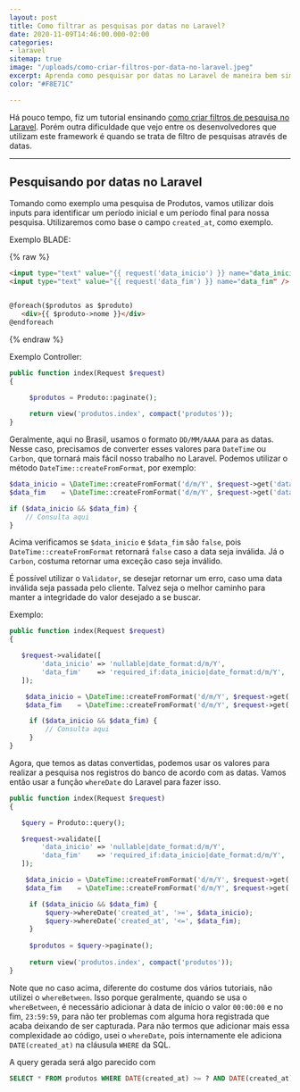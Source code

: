 ```yaml
---
layout: post
title: Como filtrar as pesquisas por datas no Laravel?
date: 2020-11-09T14:46:00.000-02:00
categories:
- laravel
sitemap: true
image: "/uploads/como-criar-filtros-por-data-no-laravel.jpeg"
excerpt: Aprenda como pesquisar por datas no Laravel de maneira bem simples!
color: "#F8E71C"

---
```

Há pouco tempo, fiz um tutorial ensinando [como criar filtros de pesquisa no Laravel](https://wallacemaxters.com.br/blog/2020/03/29/laravel-como-criar-filtros-de-pesquisa-no-eloquent-de-maneira-eficiente "Como criar filtros de pesquisa no Laravel"). Porém outra dificuldade que vejo entre os desenvolvedores que utilizam este framework é quando se trata de filtro de pesquisas através de datas.

<hr/>

## Pesquisando por datas no Laravel

Tomando como exemplo uma pesquisa de Produtos, vamos utilizar dois inputs para identificar um período inicial e um período final para nossa pesquisa. Utilizaremos como base o campo `created_at`, como exemplo.

Exemplo BLADE:

{% raw %}

```html
<input type="text" value="{{ request('data_inicio') }} name="data_inicio" />
<input type="text" value="{{ request('data_fim') }} name="data_fim" />


@foreach($produtos as $produto)
   <div>{{ $produto->nome }}</div>
@endforeach
```

{% endraw %}

Exemplo Controller:

```php
public function index(Request $request) 
{

     $produtos = Produto::paginate();
      
     return view('produtos.index', compact('produtos'));
}
```

Geralmente, aqui no Brasil, usamos o formato `DD/MM/AAAA` para as datas. Nesse caso, precisamos de converter esses valores para `DateTime` ou `Carbon`, que tornará mais fácil nosso trabalho no Laravel. Podemos utilizar o método `DateTime::createFromFormat`, por exemplo:

```php
$data_inicio = \DateTime::createFromFormat('d/m/Y', $request->get('data_inicio'));
$data_fim    = \DateTime::createFromFormat('d/m/Y', $request->get('data_fim'));

if ($data_inicio && $data_fim) {
    // Consulta aqui
}
```

Acima verificamos se `$data_inicio` e `$data_fim` são `false`, pois `DateTime::createFromFormat` retornará `false` caso a data seja inválida. Já o `Carbon`, costuma retornar uma exceção caso seja inválido.

É possível utilizar o `Validator`, se desejar retornar um erro, caso uma data inválida seja passada pelo cliente. Talvez seja o melhor caminho para manter a integridade do valor desejado a se buscar.

Exemplo:

```php
public function index(Request $request) 
{

   $request->validate([
        'data_inicio' => 'nullable|date_format:d/m/Y',
        'data_fim'    => 'required_if:data_inicio|date_format:d/m/Y',
   ]);

    $data_inicio = \DateTime::createFromFormat('d/m/Y', $request->get('data_inicio'));
    $data_fim    = \DateTime::createFromFormat('d/m/Y', $request->get('data_fim'));

     if ($data_inicio && $data_fim) {
         // Consulta aqui
     }
}
```

Agora, que temos as datas convertidas, podemos usar os valores para realizar a pesquisa nos registros do banco de acordo com as datas. Vamos então usar a função `whereDate` do Laravel para fazer isso.

```php
public function index(Request $request) 
{

   $query = Produto::query();

   $request->validate([
        'data_inicio' => 'nullable|date_format:d/m/Y',
        'data_fim'    => 'required_if:data_inicio|date_format:d/m/Y',
   ]);

    $data_inicio = \DateTime::createFromFormat('d/m/Y', $request->get('data_inicio'));
    $data_fim    = \DateTime::createFromFormat('d/m/Y', $request->get('data_fim'));

     if ($data_inicio && $data_fim) {
         $query->whereDate('created_at', '>=', $data_inicio);
         $query->whereDate('created_at', '<=', $data_fim);
     }
     
     $produtos = $query->paginate();
     
     return view('produtos.index', compact('produtos'));
}
```

Note que no caso acima, diferente do costume dos vários tutoriais, não utilizei o `whereBetween`. Isso porque geralmente, quando se usa o `whereBetween`, é necessário adicionar à data de início o valor `00:00:00` e no fim, `23:59:59`, para não ter problemas com alguma hora registrada que acaba deixando de ser capturada.  Para não termos que adicionar mais essa complexidade ao código, usei o `whereDate`, pois internamente ele adiciona `DATE(created_at)` na cláusula `WHERE` da SQL.

A query gerada será algo parecido com

```sql
SELECT * FROM produtos WHERE DATE(created_at) >= ? AND DATE(created_at) <= ?
```